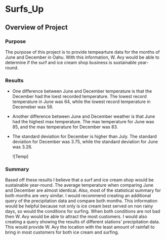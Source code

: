 # Surfs_Up
## Overview of Project

### Purpose
The purpose of this project is to provide tempearture data for the months of June and December in Oahu. With this information, W. Avy would be able to determine if the surf and ice cream shop business is sustainable year-round.

### Results
- One difference between June and December temperature is that the December had the loest recorded temperature. The lowest record temperature in June was 64, while the lowest record temperature in Decemeber was 56.

- Another difference between June and December weather is that June had the highest max temperature. The max temperature for June was 85, and the max temperature for December was 83.

- The standard deviation for December is higher than July. The standard deviation for December was 3.75, while the standard deviation for June was 3.26.


   ![Temp]


### Summary
Based off these results I believe that a surf and ice cream shop would be sustainable year-round. The average temperature when comparing June and December are almost identical. Also, most of the statistical summary for both months are very similar. I would recommend creating an additional query of the precipitation data and compare both months. This information would be helpful because not only is ice cream best served on non rainy days, so would the conditions for surfing. When both conditions are not bad then W. Avy would be able to attract the most customers.  I would also creating a query showing the results of different stations' precipitation data. This would provide W. Avy the location with the least amount of rainfall to bring in most customers for both ice cream and surfing.
